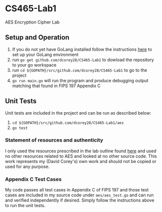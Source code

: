 # CS465-Lab1
AES Encryption Cipher Lab

## Setup and Operation
1. If you do not yet have GoLang installed follow the instructions [here](https://golang.org/doc/install) to set up your GoLang environment
1. run `go get github.com/dcorey28/CS465-Lab1` to dowload the repository to your go workspace
1. run `cd ${GOPATH}/src/github.com/dcorey28/CS465-Lab1` to go to the project
1. `go run main.go` will run the program and produce debugging output matching that found in FIPS 197 Appendix C

## Unit Tests
Unit tests are included in the project and can be run as described below:
1. `cd ${GOPATH}/src/github.com/dcorey28/CS465-Lab1/aes`
1. `go test`

### Statement of resources and authenticity
I only used the resources prescribed in the lab outline found [here](https://cs465.internet.byu.edu/fall-2018/projects/project1) and used no other resources related to AES and looked at no other source code. This work represents my (David Corey's) own work and should not be copied or used for any purpose.

### Appendix C Test Cases
My code passes all test cases in Appendix C of FIPS 197 and those test cases are included in my source code under `aes/aes_test.go` and can run and verified independently if desired. Simply follow the instructions above to run the unit tests.
